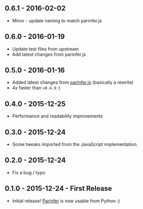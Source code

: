 ## 0.6.1 - 2016-02-02
* Minor - update naming to match parinfer.js

## 0.6.0 - 2016-01-19
* Update test files from upstream
* Add latest changes from parinfer.js

## 0.5.0 - 2016-01-16
* Added latest changes from [parinfer.js] (basically a rewrite)
* 4x faster than `v0.4.0` :)

## 0.4.0 - 2015-12-25
* Performance and readability improvements

## 0.3.0 - 2015-12-24
* Some tweaks imported from the JavaScript implementation.

## 0.2.0 - 2015-12-24
* Fix a bug / typo

## 0.1.0 - 2015-12-24 - First Release
* Initial release! [Parinfer] is now usable from Python :)

[Parinfer]:http://shaunlebron.github.io/parinfer/
[parinfer.js]:https://github.com/shaunlebron/parinfer/blob/master/lib/parinfer.js
